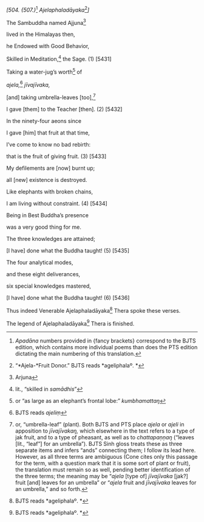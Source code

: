 *\[504. {507.}*[^1] *Ajelaphaladāyaka*[^2]*\]*

The Sambuddha named Ajjuna[^3]

lived in the Himalayas then,

he Endowed with Good Behavior,

Skilled in Meditation,[^4] the Sage. (1) \[5431\]

Taking a water-jug’s worth[^5] of

*ajela,*[^6] *jīvajīvaka,*

\[and\] taking umbrella-leaves \[too\],[^7]

I gave \[them\] to the Teacher \[then\]. (2) \[5432\]

In the ninety-four aeons since

I gave \[him\] that fruit at that time,

I’ve come to know no bad rebirth:

that is the fruit of giving fruit. (3) \[5433\]

My defilements are \[now\] burnt up;

all \[new\] existence is destroyed.

Like elephants with broken chains,

I am living without constraint. (4) \[5434\]

Being in Best Buddha’s presence

was a very good thing for me.

The three knowledges are attained;

\[I have\] done what the Buddha taught! (5) \[5435\]

The four analytical modes,

and these eight deliverances,

six special knowledges mastered,

\[I have\] done what the Buddha taught! (6) \[5436\]

Thus indeed Venerable Ajelaphaladāyaka[^8] Thera spoke these verses.

The legend of Ajelaphaladāyaka[^9] Thera is finished.

[^1]: *Apadāna* numbers provided in {fancy brackets} correspond to the
    BJTS edition, which contains more individual poems than does the PTS
    edition dictating the main numbering of this translation.

[^2]: “*Ajela-*Fruit Donor.” BJTS reads *ageliphalaº. *

[^3]: Arjuna

[^4]: lit., “skilled in *samādhis*”

[^5]: or “as large as an elephant’s frontal lobe:” *kumbhamattaŋ*

[^6]: BJTS reads *ajeliṃ*

[^7]: or, “umbrella-leaf” (plant). Both BJTS and PTS place *ajela* or
    *ajeli* in apposition to *jīvajīvakaŋ,* which elsewhere in the text
    refers to a type of jak fruit, and to a type of pheasant, as well as
    to *chattapaṇṇaŋ* (“leaves \[lit., “leaf”\] for an umbrella”). BJTS
    Sinh gloss treats these as three separate items and infers “ands”
    connecting them; I follow its lead here. However, as all three terms
    are ambiguous (Cone cites only this passage for the term, with a
    question mark that it is some sort of plant or fruit), the
    translation must remain so as well, pending better identification of
    the three terms; the meaning may be “*ajela* \[type of\]
    *jīvajīvaka* \[jak?\] fruit \[and\] leaves for an umbrella” or
    “*ajela* fruit and *jīvajīvaka* leaves for an umbrella,” and so
    forth.

[^8]: BJTS reads *ageliphalaº. *

[^9]: BJTS reads *ageliphalaº. *
